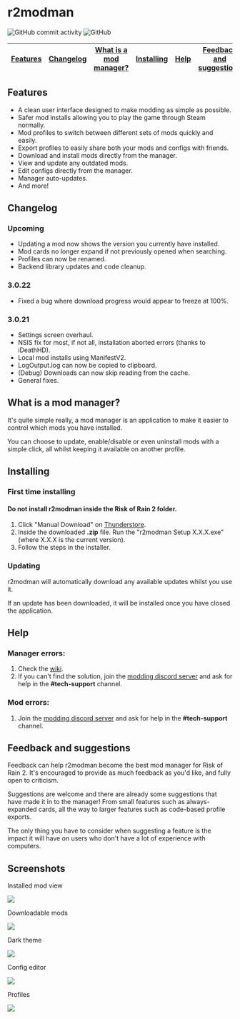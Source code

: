 # r2modman

![GitHub commit activity](https://img.shields.io/github/commit-activity/m/ebkr/r2modmanPlus?color=teal&style=for-the-badge)
![GitHub](https://img.shields.io/github/license/ebkr/r2modmanPlus?color=orange&style=for-the-badge)

| [Features](#features) | [Changelog](#changelog) | [What is a mod manager?](#what_is_a_mod_manager) | [Installing](#installing) | [Help](#help) | [Feedback and suggestions](#feedback_and_suggestions) | [Screenshots](#screenshots) |
|---|---|---|---|---|---|---|

## Features
- A clean user interface designed to make modding as simple as possible.
- Safer mod installs allowing you to play the game through Steam normally.
- Mod profiles to switch between different sets of mods quickly and easily.
- Export profiles to easily share both your mods and configs with friends.
- Download and install mods directly from the manager.
- View and update any outdated mods.
- Edit configs directly from the manager.
- Manager auto-updates.
- And more!


## Changelog
### Upcoming
- Updating a mod now shows the version you currently have installed.
- Mod cards no longer expand if not previously opened when searching.
- Profiles can now be renamed.
- Backend library updates and code cleanup.

### 3.0.22
- Fixed a bug where download progress would appear to freeze at 100%.

### 3.0.21
- Settings screen overhaul.
- NSIS fix for most, if not all, installation aborted errors (thanks to iDeathHD).
- Local mod installs using ManifestV2.
- LogOutput.log can now be copied to clipboard.
- (Debug) Downloads can now skip reading from the cache.
- General fixes.

## What is a mod manager?
It's quite simple really, a mod manager is an application to make it easier to control which mods you have installed.

You can choose to update, enable/disable or even uninstall mods with a simple click, all whilst keeping it available on another profile.

## Installing

### First time installing
#### Do not install r2modman inside the Risk of Rain 2 folder.
1. Click "Manual Download" on [Thunderstore](https://thunderstore.io/package/ebkr/r2modman/).
2. Inside the downloaded **.zip** file. Run the "r2modman Setup X.X.X.exe" (where X.X.X is the current version).
3. Follow the steps in the installer.

### Updating
r2modman will automatically download any available updates whilst you use it.

If an update has been downloaded, it will be installed once you have closed the application.

## Help
### Manager errors:
1. Check the [wiki](https://github.com/ebkr/r2modmanPlus/wiki).
2. If you can't find the solution, join the [modding discord server]() and ask for help in the **#tech-support** channel.

### Mod errors:
1. Join the [modding discord server]() and ask for help in the **#tech-support** channel.

## Feedback and suggestions
Feedback can help r2modman become the best mod manager for Risk of Rain 2.
It's encouraged to provide as much feedback as you'd like, and fully open to criticism.

Suggestions are welcome and there are already some suggestions that have made it in to the manager!
From small features such as always-expanded cards, all the way to larger features such as code-based profile exports.

The only thing you have to consider when suggesting a feature is the impact it will have on users who don't have a lot of experience with computers.

## Screenshots

Installed mod view

![](https://i.imgur.com/XNVQBuQ.png)

Downloadable mods

![](https://i.imgur.com/Do6Awz0.png)

Dark theme

![](https://i.imgur.com/szsyGWB.png)

Config editor

![](https://i.imgur.com/mkO4Q4H.png)

Profiles

![](https://i.imgur.com/HtWQIWZ.png)



